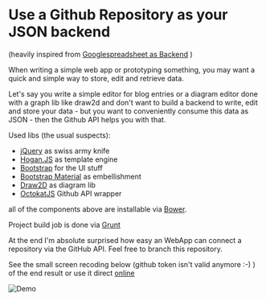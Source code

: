 # Use a Github Repository as your JSON backend

(heavily inspired from [Googlespreadsheet as Backend](https://coderwall.com/p/duapqq/use-a-google-spreadsheet-as-your-json-backend) )

When writing a simple web app or prototyping something, you may want a quick and simple way to store, edit and retrieve data.

Let's say you write a simple editor for blog entries or a diagram editor done with a graph lib like draw2d and don't want to build a backend to write, edit and store your data - but you want to conveniently consume this data as JSON - then the Github API helps you with that.

Used libs (the usual suspects): 

- [jQuery](https://jquery.com/download/) as swiss army knife
- [Hogan.JS](http://twitter.github.io/hogan.js/) as template engine
- [Bootstrap](http://getbootstrap.com/) for the UI stuff
- [Bootstrap Material](https://fezvrasta.github.io/bootstrap-material-design/) as embellishment 
- [Draw2D](http://www.draw2d.org) as diagram lib 
- [OctokatJS](https://github.com/philschatz/octokat.js) Github API wrapper

all of the components above are installable via [Bower](http://bower.io/).

Project build job is done via [Grunt](http://gruntjs.com/)
 
At the end I'm absolute surprised how easy an WebApp can connect a repository via the GitHub API. Feel free to branch this repository.

See the small screen recoding below (github token isn't valid anymore :-) ) of the end result or use it direct [online](http://freegroup.github.io/draw2d_js.app.starterkit_githubstorage)


![Demo](https://raw.githubusercontent.com/freegroup/draw2d_js.app.starterkit_githubstorage/master/github.gif)
